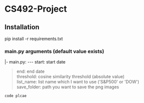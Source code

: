 # CS492-Project

## Installation   
pip install -r requirements.txt

### main.py arguments (default value exists)    
|- main.py:
    --- start: start date   
> end: end date   
> threshold: cosine similarity threshold (absolute value)   
> list_name: list name which I want to use ('S&P500' or 'DOW')   
> save_folder: path you want to save the png images   

    code plcae
